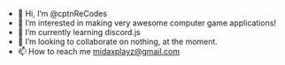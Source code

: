 - 👋 Hi, I’m @cptnReCodes
- 👀 I’m interested in making very awesome computer game applications!
- 🌱 I’m currently learning discord.js
- 💞️ I’m looking to collaborate on nothing, at the moment.
- 📫 How to reach me midaxplayz@gmail.com



